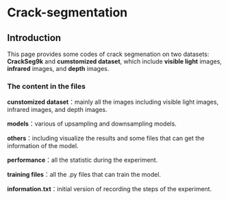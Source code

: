 # Crack-segmentation

## Introduction

This page provides some codes of crack segmenation on two datasets: **CrackSeg9k** and **cumstomized dataset**, which include **visible light** images, **infrared** images, and **depth** images.

### The content in the files

**cunstomized dataset**：mainly all the images including visible light images, infrared images, and depth images.

**models**：various of upsampling and downsampling models.

**others**：including visualize the results and some files that can get the information of the model.

**performance**：all the statistic during the experiment.

**training files**：all the .py files that can train the model.

**information.txt**：initial version of recording the steps of the experiment.
